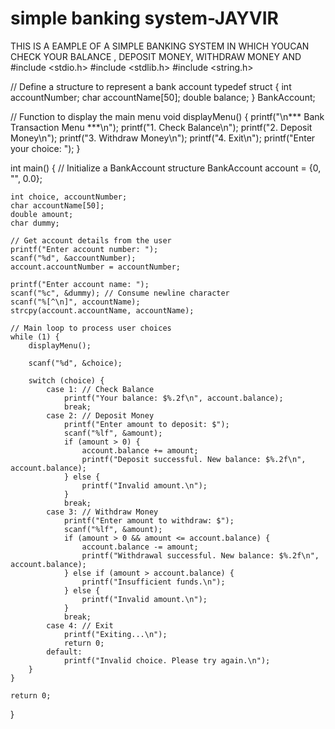 # simple banking system-JAYVIR
THIS IS A EAMPLE OF A SIMPLE BANKING SYSTEM IN WHICH YOUCAN CHECK YOUR BALANCE , DEPOSIT MONEY, WITHDRAW MONEY AND 
#include <stdio.h>
#include <stdlib.h>
#include <string.h>

// Define a structure to represent a bank account
typedef struct {
    int accountNumber;
    char accountName[50];
    double balance;
} BankAccount;

// Function to display the main menu
void displayMenu() {
    printf("\n*** Bank Transaction Menu ***\n");
    printf("1. Check Balance\n");
    printf("2. Deposit Money\n");
    printf("3. Withdraw Money\n");
    printf("4. Exit\n");
    printf("Enter your choice: ");
}

int main() {
    // Initialize a BankAccount structure
    BankAccount account = {0, "", 0.0};

    int choice, accountNumber;
    char accountName[50];
    double amount;
    char dummy;

    // Get account details from the user
    printf("Enter account number: ");
    scanf("%d", &accountNumber);
    account.accountNumber = accountNumber;

    printf("Enter account name: ");
    scanf("%c", &dummy); // Consume newline character
    scanf("%[^\n]", accountName);
    strcpy(account.accountName, accountName);

    // Main loop to process user choices
    while (1) {
        displayMenu();

        scanf("%d", &choice);

        switch (choice) {
            case 1: // Check Balance
                printf("Your balance: $%.2f\n", account.balance);
                break;
            case 2: // Deposit Money
                printf("Enter amount to deposit: $");
                scanf("%lf", &amount);
                if (amount > 0) {
                    account.balance += amount;
                    printf("Deposit successful. New balance: $%.2f\n", account.balance);
                } else {
                    printf("Invalid amount.\n");
                }
                break;
            case 3: // Withdraw Money
                printf("Enter amount to withdraw: $");
                scanf("%lf", &amount);
                if (amount > 0 && amount <= account.balance) {
                    account.balance -= amount;
                    printf("Withdrawal successful. New balance: $%.2f\n", account.balance);
                } else if (amount > account.balance) {
                    printf("Insufficient funds.\n");
                } else {
                    printf("Invalid amount.\n");
                }
                break;
            case 4: // Exit
                printf("Exiting...\n");
                return 0;
            default:
                printf("Invalid choice. Please try again.\n");
        }
    }

    return 0;
}
